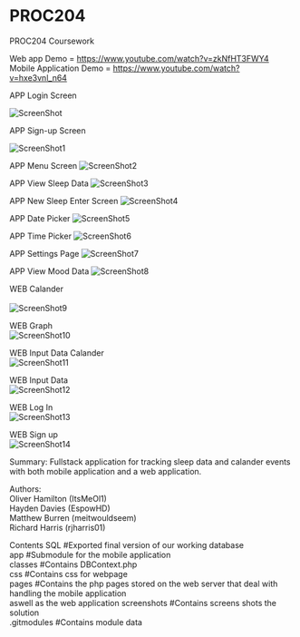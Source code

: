 # PROC204
PROC204 Coursework

Web app Demo = https://www.youtube.com/watch?v=zkNfHT3FWY4
Mobile Application Demo = https://www.youtube.com/watch?v=hxe3vnl_n64

APP Login Screen

![ScreenShot](https://github.com/meitwouldseem/PROC204/blob/master/screenshots/APP/98344408_365899881050364_8242011622202146816_n.jpg?raw=true)

APP Sign-up Screen

![ScreenShot1](https://github.com/meitwouldseem/PROC204/blob/master/screenshots/APP/98167854_289257995446136_4633625969800773632_n.jpg?raw=true)

APP Menu Screen
![ScreenShot2](https://github.com/meitwouldseem/PROC204/blob/master/screenshots/APP/98005890_2710399072550368_605763815220445184_n.jpg?raw=true)

APP View Sleep Data 
![ScreenShot3](https://github.com/meitwouldseem/PROC204/blob/master/screenshots/APP/98344408_365899881050364_8242011622202146816_n.jpg?raw=true)

APP New Sleep Enter Screen 
![ScreenShot4](https://github.com/meitwouldseem/PROC204/blob/master/screenshots/APP/98350655_1564793507027992_335947591659290624_n.jpg?raw=true)

APP Date Picker 
![ScreenShot5](https://github.com/meitwouldseem/PROC204/blob/master/screenshots/APP/98186320_1876213029175913_7625371283340918784_n.jpg?raw=true)

APP Time Picker
![ScreenShot6](https://github.com/meitwouldseem/PROC204/blob/master/screenshots/APP/98295982_548974192479613_5430354128469491712_n.jpg?raw=true)

APP Settings Page
![ScreenShot7](https://github.com/meitwouldseem/PROC204/blob/master/screenshots/APP/98363616_530278037652174_6624095869840916480_n.jpg?raw=true)

APP View Mood Data
![ScreenShot8](https://github.com/meitwouldseem/PROC204/blob/master/screenshots/APP/99158840_241371987202840_8067710948703469568_n.jpg?raw=true)



WEB Calander<br/>                                                                    
![ScreenShot9](https://github.com/meitwouldseem/PROC204/blob/master/screenshots/Web/Calendar.png?raw=true)


WEB Graph<br/>
![ScreenShot10](https://github.com/meitwouldseem/PROC204/blob/master/screenshots/Web/Graph.png?raw=true)


WEB Input Data Calander<br/>
![ScreenShot11](https://github.com/meitwouldseem/PROC204/blob/master/screenshots/Web/Input%20data%20calendar.png?raw=true)


WEB Input Data<br/>
![ScreenShot12](https://github.com/meitwouldseem/PROC204/blob/master/screenshots/Web/Input%20data.png?raw=true)


WEB Log In<br/>
![ScreenShot13](https://github.com/meitwouldseem/PROC204/blob/master/screenshots/Web/Log%20in.png?raw=true)


WEB Sign up<br/>
![ScreenShot14](https://github.com/meitwouldseem/PROC204/blob/master/screenshots/Web/Sign%20up.png?raw=true)

Summary:
Fullstack application for tracking sleep data and calander events with both mobile application and a web application. 

Authors:<br/>
Oliver Hamilton (ItsMeOl1)<br/>
Hayden Davies   (EspowHD)<br/>
Matthew Burren  (meitwouldseem)<br/>
Richard Harris  (rjharris01)<br/>

Contents
SQL                                #Exported final version of our working database<br/>
app                                #Submodule for the mobile application<br/>
classes                            #Contains DBContext.php<br/>
css                                #Contains css for webpage<br/>
pages                              #Contains the php pages stored on the web server that deal with handling the mobile application <br/>                                          aswell as the web application 
screenshots                        #Contains screens shots the solution<br/>
.gitmodules                        #Contains module data<br/>





